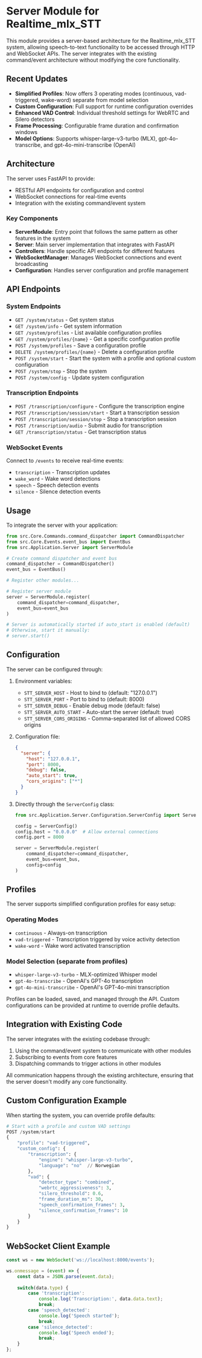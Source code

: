 # Server Module for Realtime_mlx_STT

This module provides a server-based architecture for the Realtime_mlx_STT system, allowing speech-to-text functionality to be accessed through HTTP and WebSocket APIs. The server integrates with the existing command/event architecture without modifying the core functionality.

## Recent Updates

- **Simplified Profiles**: Now offers 3 operating modes (continuous, vad-triggered, wake-word) separate from model selection
- **Custom Configuration**: Full support for runtime configuration overrides
- **Enhanced VAD Control**: Individual threshold settings for WebRTC and Silero detectors
- **Frame Processing**: Configurable frame duration and confirmation windows
- **Model Options**: Supports whisper-large-v3-turbo (MLX), gpt-4o-transcribe, and gpt-4o-mini-transcribe (OpenAI)

## Architecture

The server uses FastAPI to provide:
- RESTful API endpoints for configuration and control
- WebSocket connections for real-time events
- Integration with the existing command/event system

### Key Components

- **ServerModule**: Entry point that follows the same pattern as other features in the system
- **Server**: Main server implementation that integrates with FastAPI
- **Controllers**: Handle specific API endpoints for different features
- **WebSocketManager**: Manages WebSocket connections and event broadcasting
- **Configuration**: Handles server configuration and profile management

## API Endpoints

### System Endpoints

- `GET /system/status` - Get system status
- `GET /system/info` - Get system information
- `GET /system/profiles` - List available configuration profiles
- `GET /system/profiles/{name}` - Get a specific configuration profile
- `POST /system/profiles` - Save a configuration profile
- `DELETE /system/profiles/{name}` - Delete a configuration profile
- `POST /system/start` - Start the system with a profile and optional custom configuration
- `POST /system/stop` - Stop the system
- `POST /system/config` - Update system configuration

### Transcription Endpoints

- `POST /transcription/configure` - Configure the transcription engine
- `POST /transcription/session/start` - Start a transcription session
- `POST /transcription/session/stop` - Stop a transcription session
- `POST /transcription/audio` - Submit audio for transcription
- `GET /transcription/status` - Get transcription status

### WebSocket Events

Connect to `/events` to receive real-time events:

- `transcription` - Transcription updates
- `wake_word` - Wake word detections
- `speech` - Speech detection events
- `silence` - Silence detection events

## Usage

To integrate the server with your application:

```python
from src.Core.Commands.command_dispatcher import CommandDispatcher
from src.Core.Events.event_bus import EventBus
from src.Application.Server import ServerModule

# Create command dispatcher and event bus
command_dispatcher = CommandDispatcher()
event_bus = EventBus()

# Register other modules...

# Register server module
server = ServerModule.register(
    command_dispatcher=command_dispatcher,
    event_bus=event_bus
)

# Server is automatically started if auto_start is enabled (default)
# Otherwise, start it manually:
# server.start()
```

## Configuration

The server can be configured through:

1. Environment variables:
   - `STT_SERVER_HOST` - Host to bind to (default: "127.0.0.1")
   - `STT_SERVER_PORT` - Port to bind to (default: 8000)
   - `STT_SERVER_DEBUG` - Enable debug mode (default: false)
   - `STT_SERVER_AUTO_START` - Auto-start the server (default: true)
   - `STT_SERVER_CORS_ORIGINS` - Comma-separated list of allowed CORS origins

2. Configuration file:
   ```json
   {
     "server": {
       "host": "127.0.0.1",
       "port": 8000,
       "debug": false,
       "auto_start": true,
       "cors_origins": ["*"]
     }
   }
   ```

3. Directly through the `ServerConfig` class:
   ```python
   from src.Application.Server.Configuration.ServerConfig import ServerConfig
   
   config = ServerConfig()
   config.host = "0.0.0.0"  # Allow external connections
   config.port = 8000
   
   server = ServerModule.register(
       command_dispatcher=command_dispatcher,
       event_bus=event_bus,
       config=config
   )
   ```

## Profiles

The server supports simplified configuration profiles for easy setup:

### Operating Modes
- `continuous` - Always-on transcription
- `vad-triggered` - Transcription triggered by voice activity detection
- `wake-word` - Wake word activated transcription

### Model Selection (separate from profiles)
- `whisper-large-v3-turbo` - MLX-optimized Whisper model
- `gpt-4o-transcribe` - OpenAI's GPT-4o transcription
- `gpt-4o-mini-transcribe` - OpenAI's GPT-4o-mini transcription

Profiles can be loaded, saved, and managed through the API. Custom configurations can be provided at runtime to override profile defaults.

## Integration with Existing Code

The server integrates with the existing codebase through:

1. Using the command/event system to communicate with other modules
2. Subscribing to events from core features
3. Dispatching commands to trigger actions in other modules

All communication happens through the existing architecture, ensuring that the server doesn't modify any core functionality.

## Custom Configuration Example

When starting the system, you can override profile defaults:

```python
# Start with a profile and custom VAD settings
POST /system/start
{
    "profile": "vad-triggered",
    "custom_config": {
        "transcription": {
            "engine": "whisper-large-v3-turbo",
            "language": "no"  // Norwegian
        },
        "vad": {
            "detector_type": "combined",
            "webrtc_aggressiveness": 3,
            "silero_threshold": 0.6,
            "frame_duration_ms": 30,
            "speech_confirmation_frames": 3,
            "silence_confirmation_frames": 10
        }
    }
}
```

## WebSocket Client Example

```javascript
const ws = new WebSocket('ws://localhost:8000/events');

ws.onmessage = (event) => {
    const data = JSON.parse(event.data);
    
    switch(data.type) {
        case 'transcription':
            console.log('Transcription:', data.data.text);
            break;
        case 'speech_detected':
            console.log('Speech started');
            break;
        case 'silence_detected':
            console.log('Speech ended');
            break;
    }
};
```